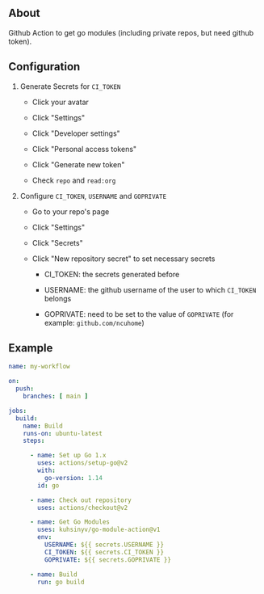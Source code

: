 
## About

Github Action to get go modules (including private repos, but need github token).

## Configuration

1. Generate Secrets for `CI_TOKEN`
   
    - Click your avatar
   
    - Click "Settings"
   
    - Click "Developer settings"
   
    - Click "Personal access tokens"

    - Click "Generate new token"
    
    - Check `repo` and `read:org`

2. Configure `CI_TOKEN`, `USERNAME` and `GOPRIVATE`
   
    - Go to your repo's page
   
    - Click "Settings"

    - Click "Secrets"

    - Click "New repository secret" to set necessary secrets
    
        - CI_TOKEN: the secrets generated before
        
        - USERNAME: the github username of the user to which `CI_TOKEN` belongs
        
        - GOPRIVATE: need to be set to the value of `GOPRIVATE` (for example: `github.com/ncuhome`)
    

## Example

```yaml
name: my-workflow

on:
  push:
    branches: [ main ]

jobs:
  build:
    name: Build
    runs-on: ubuntu-latest
    steps:

      - name: Set up Go 1.x
        uses: actions/setup-go@v2
        with:
          go-version: 1.14
        id: go

      - name: Check out repository
        uses: actions/checkout@v2

      - name: Get Go Modules
        uses: kuhsinyv/go-module-action@v1
        env:
          USERNAME: ${{ secrets.USERNAME }}
          CI_TOKEN: ${{ secrets.CI_TOKEN }}
          GOPRIVATE: ${{ secrets.GOPRIVATE }}

      - name: Build
        run: go build
```